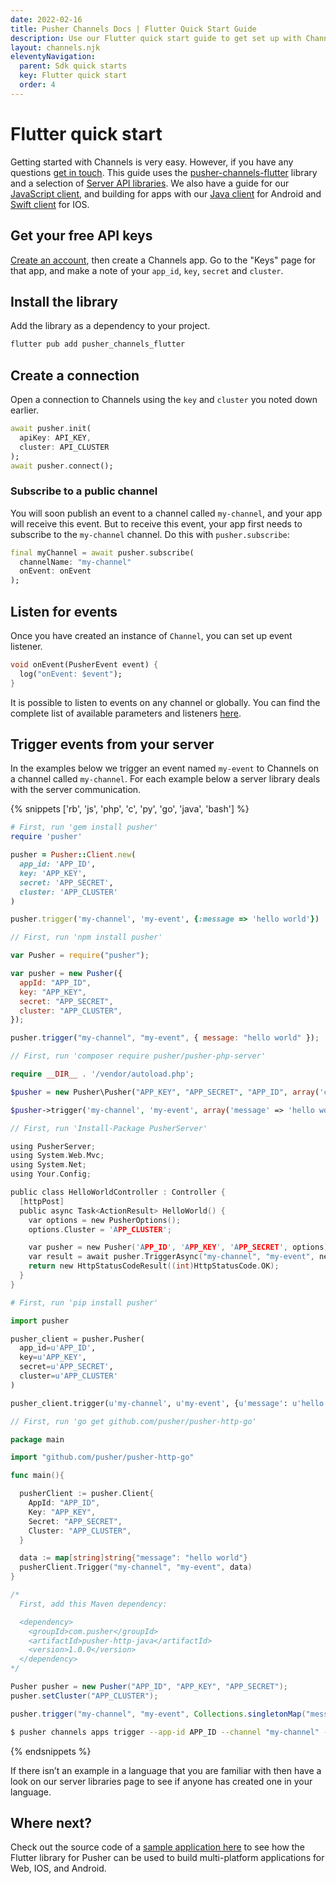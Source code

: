 ```yaml
---
date: 2022-02-16
title: Pusher Channels Docs | Flutter Quick Start Guide
description: Use our Flutter quick start guide to get set up with Channels and publish the first event to your web, IOS, and Android app.
layout: channels.njk
eleventyNavigation:
  parent: Sdk quick starts
  key: Flutter quick start
  order: 4
---
```


# Flutter quick start

Getting started with Channels is very easy. However, if you have any questions [get in touch](https://support.pusher.com/hc/en-us/requests/new). This guide uses the [pusher-channels-flutter](https://github.com/pusher/pusher-channels-flutter) library and a selection of [Server API libraries](/docs/channels/channels_libraries/libraries). We also have a guide for our [JavaScript client](/docs/channels/getting_started/javascript), and building for apps with our [Java client](/docs/channels/getting_started/android) for Android and [Swift client](/docs/channels/getting_started/ios) for IOS.

## Get your free API keys

[Create an account](https://dashboard.pusher.com/accounts/sign_up), then create a Channels app. Go to the "Keys" page for that app, and make a note of your `app_id`, `key`, `secret` and `cluster`.

## Install the library

Add the library as a dependency to your project.

```bash
flutter pub add pusher_channels_flutter
```

## Create a connection

Open a connection to Channels using the `key` and `cluster` you noted down earlier.

```dart
await pusher.init(
  apiKey: API_KEY,
  cluster: API_CLUSTER
);
await pusher.connect();
```

### Subscribe to a public channel

You will soon publish an event to a channel called `my-channel`, and your app will receive this event. But to receive this event, your app first needs to subscribe to the `my-channel` channel. Do this with `pusher.subscribe`:

```dart
final myChannel = await pusher.subscribe(
  channelName: "my-channel"
  onEvent: onEvent
);
```

## Listen for events

Once you have created an instance of `Channel`, you can set up event listener.

```dart
void onEvent(PusherEvent event) {
  log("onEvent: $event");
}
```

It is possible to listen to events on any channel or globally. You can find the complete list of available parameters and listeners [here](https://github.com/pusher/pusher-channels-flutter#table-of-contents).

## Trigger events from your server

In the examples below we trigger an event named `my-event` to Channels on a channel called `my-channel`. For each example below a server library deals with the server communication.

{% snippets ['rb', 'js', 'php', 'c', 'py', 'go', 'java', 'bash'] %}

```rb
# First, run 'gem install pusher'
require 'pusher'

pusher = Pusher::Client.new(
  app_id: 'APP_ID',
  key: 'APP_KEY',
  secret: 'APP_SECRET',
  cluster: 'APP_CLUSTER'
)

pusher.trigger('my-channel', 'my-event', {:message => 'hello world'})
```

```js
// First, run 'npm install pusher'

var Pusher = require("pusher");

var pusher = new Pusher({
  appId: "APP_ID",
  key: "APP_KEY",
  secret: "APP_SECRET",
  cluster: "APP_CLUSTER",
});

pusher.trigger("my-channel", "my-event", { message: "hello world" });
```

```php
// First, run 'composer require pusher/pusher-php-server'

require __DIR__ . '/vendor/autoload.php';

$pusher = new Pusher\Pusher("APP_KEY", "APP_SECRET", "APP_ID", array('cluster' => 'APP_CLUSTER'));

$pusher->trigger('my-channel', 'my-event', array('message' => 'hello world'));

```

```c
// First, run 'Install-Package PusherServer'

using PusherServer;
using System.Web.Mvc;
using System.Net;
using Your.Config;

public class HelloWorldController : Controller {
  [httpPost]
  public async Task<ActionResult> HelloWorld() {
    var options = new PusherOptions();
    options.Cluster = 'APP_CLUSTER';

    var pusher = new Pusher('APP_ID', 'APP_KEY', 'APP_SECRET', options);
    var result = await pusher.TriggerAsync("my-channel", "my-event", new { message = "hello world" });
    return new HttpStatusCodeResult((int)HttpStatusCode.OK);
  }
}
```

```py
# First, run 'pip install pusher'

import pusher

pusher_client = pusher.Pusher(
  app_id=u'APP_ID',
  key=u'APP_KEY',
  secret=u'APP_SECRET',
  cluster=u'APP_CLUSTER'
)

pusher_client.trigger(u'my-channel', u'my-event', {u'message': u'hello world'})
```

```go
// First, run 'go get github.com/pusher/pusher-http-go'

package main

import "github.com/pusher/pusher-http-go"

func main(){

  pusherClient := pusher.Client{
    AppId: "APP_ID",
    Key: "APP_KEY",
    Secret: "APP_SECRET",
    Cluster: "APP_CLUSTER",
  }

  data := map[string]string{"message": "hello world"}
  pusherClient.Trigger("my-channel", "my-event", data)
}
```

```java
/*
  First, add this Maven dependency:

  <dependency>
    <groupId>com.pusher</groupId>
    <artifactId>pusher-http-java</artifactId>
    <version>1.0.0</version>
  </dependency>
*/

Pusher pusher = new Pusher("APP_ID", "APP_KEY", "APP_SECRET");
pusher.setCluster("APP_CLUSTER");

pusher.trigger("my-channel", "my-event", Collections.singletonMap("message", "Hello World"));
```

```bash
$ pusher channels apps trigger --app-id APP_ID --channel "my-channel" --event "my-event" --message "hello world"
```

{% endsnippets %}

If there isn’t an example in a language that you are familiar with then have a look on our server libraries page to see if anyone has created one in your language.

## Where next?

Check out the source code of a [sample application here](https://github.com/pusher/pusher-channels-flutter/tree/master/example) to see how the Flutter library for Pusher can be used to build multi-platform applications for Web, IOS, and Android.
